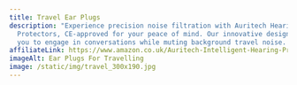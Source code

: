 ```yaml
---
title: Travel Ear Plugs
description: "Experience precision noise filtration with Auritech Hearing
  Protectors, CE-approved for your peace of mind. Our innovative design allows
  you to engage in conversations while muting background travel noise. "
affiliateLink: https://www.amazon.co.uk/Auritech-Intelligent-Hearing-Protection-Travelling/dp/B06XHJS2CN?maas=maas_adg_BA64DC7534EB1E48EF34F98E1DAD6759_afap_abs&ref_=aa_maas&tag=maas
imageAlt: Ear Plugs For Travelling
image: /static/img/travel_300x190.jpg
---
```

